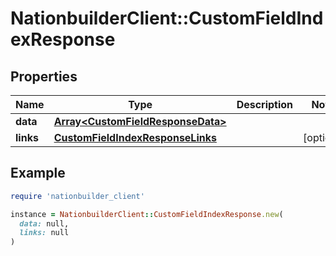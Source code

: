 # NationbuilderClient::CustomFieldIndexResponse

## Properties

| Name | Type | Description | Notes |
| ---- | ---- | ----------- | ----- |
| **data** | [**Array&lt;CustomFieldResponseData&gt;**](CustomFieldResponseData.md) |  |  |
| **links** | [**CustomFieldIndexResponseLinks**](CustomFieldIndexResponseLinks.md) |  | [optional] |

## Example

```ruby
require 'nationbuilder_client'

instance = NationbuilderClient::CustomFieldIndexResponse.new(
  data: null,
  links: null
)
```

